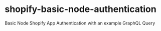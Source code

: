 # shopify-basic-node-authentication
Basic Node Shopify App Authentication with an example GraphQL Query
